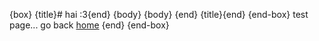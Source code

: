 {box}
{title}# hai :3{end}
{body}
\{body}
\{end} \{title}\{end}
\{end-box}
test page...
go back [home](/)
{end}
{end-box}